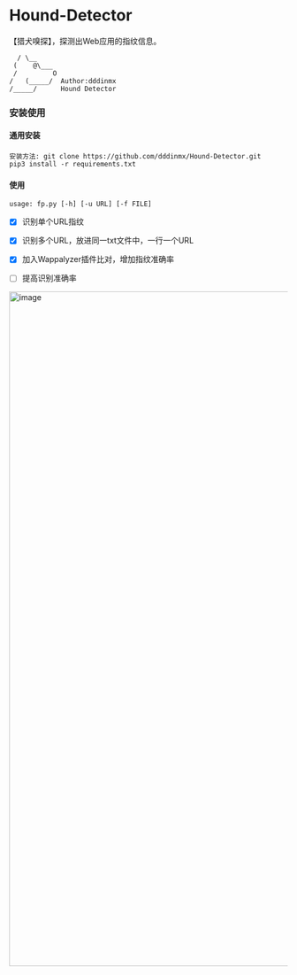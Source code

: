 # Hound-Detector
【猎犬嗅探】，探测出Web应用的指纹信息。  

      / \__
     (    @\___
     /         O
    /   (_____/  Author:dddinmx
    /_____/      Hound Detector  

### 安装使用  
#### 通用安装
``安装方法: git clone https://github.com/dddinmx/Hound-Detector.git``  
``pip3 install -r requirements.txt``  

#### 使用
``usage: fp.py [-h] [-u URL] [-f FILE]``  

  
- [x] 识别单个URL指纹
- [x] 识别多个URL，放进同一txt文件中，一行一个URL
- [x] 加入Wappalyzer插件比对，增加指纹准确率
- [ ] 提高识别准确率  


<img width="1219" alt="image" src="https://github.com/dddinmx/Hound-Detector/assets/19663680/f5db0a6a-acdc-4b81-984b-1d1587af97dc">
